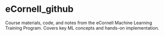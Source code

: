 # eCornell_github
Course materials, code, and notes from the eCornell Machine Learning Training Program. Covers key ML concepts and hands-on implementation.
